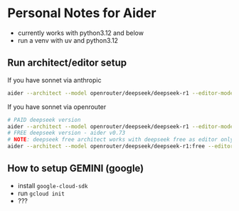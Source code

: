 # Personal Notes for Aider

- currently works with python3.12 and below
- run a venv with uv and python3.12

## Run architect/editor setup

If you have sonnet via anthropic

```bash
aider --architect --model openrouter/deepseek/deepseek-r1 --editor-model sonnet
```

If you have sonnet via openrouter

```bash
# PAID deepseek version
aider --architect --model openrouter/deepseek/deepseek-r1 --editor-model openrouter/anthropic/claude-3.5-sonnet
# FREE deepseek version - aider v0.73
# NOTE: deepseek free architect works with deepseek free as editor only
aider --architect --model openrouter/deepseek/deepseek-r1:free --editor-model openrouter/anthropic/claude-3.5-sonnet
```

## How to setup GEMINI (google)

- install `google-cloud-sdk`
- run `gcloud init`
- ???
